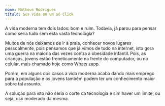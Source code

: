 ```yaml
---
nome: Matheus Rodrigues
titulo: Sua vida em um só Click
---
```


A vida moderna tem dois lados: bom e ruim. Todavia, já parou para pensar como seria tudo sem esta vasta tecnologia?

Muitos de nós deixamos de ir à praia, conhecer novos lugares pessoalmente, pois pensamos que já vimos de  tudo na internet, isto gera uma guerra na maioria das vezes contra  a obesidade infantil. Pois, as crianças, jovens estão freneticamente na frente do computador, ou no celular, mais chamado hoje como Whats zapp.

Porém, em alguns dos casos a vida moderna acaba dando mais emprego para a população e os jovens também podem ter um conhecimento maior sobre tal assunto.

A solução para isto não seria o corte da tecnologia e sim haver um limite, ou seja, uso moderado da mesma.

